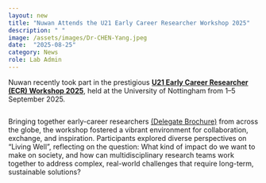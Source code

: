 ```yaml
---
layout: new
title: "Nuwan Attends the U21 Early Career Researcher Workshop 2025"
description: " "
image: /assets/images/Dr-CHEN-Yang.jpeg
date:  "2025-08-25"
category: News
role: Lab Admin
---
```

Nuwan recently took part in the prestigious **[U21 Early Career Researcher (ECR) Workshop 2025](https://universitas21.com/opportunities/phd-academics-opportunities/early-career-researcher-workshop-2025/)**, held at the University of Nottingham from 1–5 September 2025.

![]()

Bringing together early-career researchers [(Delegate Brochure)](https://www.canva.com/design/DAGoFjTzg9Q/LYGalwfL69DJs-itwK7qTQ/view) from across the globe, the workshop fostered a vibrant environment for collaboration, exchange, and inspiration. Participants explored diverse perspectives on “Living Well”, reflecting on the question: What kind of impact do we want to make on society, and how can multidisciplinary research teams work together to address complex, real-world challenges that require long-term, sustainable solutions?